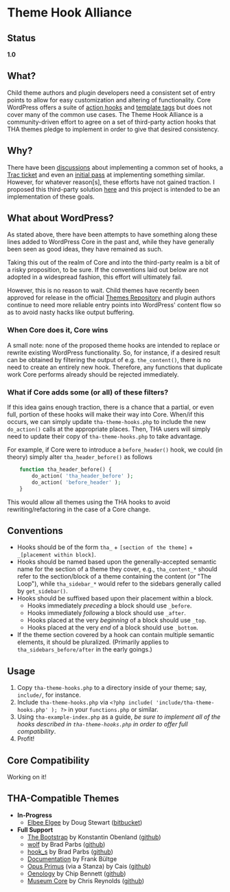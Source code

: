 # Theme Hook Alliance #

## Status ##
**1.0**

## What? ##
Child theme authors and plugin developers need a consistent set of entry points to allow for easy customization and altering of functionality. Core WordPress offers a suite of [action hooks](http://codex.wordpress.org/Plugin_API/Action_Reference/) and [template tags](http://codex.wordpress.org/Template_tags) but does not cover many of the common use cases. The Theme Hook Alliance is a community-driven effort to agree on a set of third-party action hooks that THA themes pledge to implement in order to give that desired consistency.

## Why? ##
There have been [discussions](http://www.wptavern.com/forum/themes-templates/494-standard-theme-hook-names.html) about implementing a common set of hooks, a [Trac ticket](http://core.trac.wordpress.org/ticket/18561#comment:92) and even an [initial pass](http://codex.wordpress.org/User_talk:Dcole07) at implementing something similar. However, for whatever reason[s], these efforts have not gained traction. I proposed this third-party solution [here](http://literalbarrage.org/blog/2012/06/29/wordpress-theme-hook-alliance) and this project is intended to be an implementation of these goals.

## What about WordPress? ##
As stated above, there have been attempts to have something along these lines added to WordPress Core in the past and, while they have generally been seen as good ideas, they have remained as such.

Taking this out of the realm of Core and into the third-party realm is a bit of a risky proposition, to be sure. If the conventions laid out below are not adopted in a widespread fashion, this effort will ultimately fail.

However, this is no reason to wait. Child themes have recently been approved for release in the official [Themes Repository](http://wordpress.org/extend/themes) and plugin authors continue to need more reliable entry points into WordPress' content flow so as to avoid nasty hacks like output buffering.

### When Core does it, Core wins ###
A small note: none of the proposed theme hooks are intended to replace or rewrite existing WordPress functionality. So, for instance, if a desired result can be obtained by filtering the output of e.g. `the_content()`, there is no need to create an entirely new hook. Therefore, any functions that duplicate work Core performs already should be rejected immediately.

### What if Core adds some (or all) of these filters? ###
If this idea gains enough traction, there is a chance that a partial, or even full, portion of these hooks will make their way into Core. When/if this occurs, we can simply update `tha-theme-hooks.php` to include the new `do_action()` calls at the appropriate places. Then, THA users will simply need to update their copy of `tha-theme-hooks.php` to take advantage.

For example, if Core were to introduce a `before_header()` hook, we could (in theory) simply alter `tha_header_before()` as follows

```php
	function tha_header_before() {
		do_action( 'tha_header_before' );
		do_action( 'before_header' );
	}
```

This would allow all themes using the THA hooks to avoid rewriting/refactoring in the case of a Core change.

## Conventions ##

* Hooks should be of the form 	`tha_` + `[section of the theme]` + `_[placement within block]`.
* Hooks should be named based upon the generally-accepted semantic name for the section of a theme they cover, e.g., `tha_content_*` should refer to the section/block of a theme containing the content (or "The Loop"), while `tha_sidebar_*` would refer to the sidebars generally called by `get_sidebar()`.
* Hooks should be suffixed based upon their placement within a block.
	* Hooks immediately *preceding* a block should use `_before`.
	* Hooks immediately *following* a block should use `_after`.
	* Hooks placed at the very *beginning* of a block should use `_top`.
	* Hooks placed at the very *end* of a block should use `_bottom`.
* If the theme section covered by a hook can contain multiple semantic elements, it should be pluralized. (Primarily applies to `tha_sidebars_before/after` in the early goings.)

## Usage ##

1. Copy `tha-theme-hooks.php` to a directory inside of your theme; say, `include/`, for instance.
2. Include `tha-theme-hooks.php` via `<?php include( 'include/tha-theme-hooks.php' ); ?>` in your `functions.php` or similar.
3. Using `tha-example-index.php` as a guide, *be sure to implement all of the hooks described in `tha-theme-hooks.php` in order to offer full compatibility*.
4. Profit!

## Core Compatibility ##
Working on it!

## THA-Compatible Themes ##
* **In-Progress**
	* [Elbee Elgee](http://literalbarrage.org/blog/code/elbee-elgee) by Doug Stewart ([bitbucket](https://bitbucket.org/zamoose/elbee-elgee))
* **Full Support**
	* [The Bootstrap](http://wordpress.org/extend/themes/the-bootstrap) by Konstantin Obenland ([github](https://github.com/obenland/the-bootstrap))
	* [wolf](https://github.com/bradp/wolf) by Brad Parbs ([github](https://github.com/bradp/wolf))
	* [hook_s](https://github.com/bradp/hook_s) by Brad Parbs ([github](https://github.com/bradp/hook_s))
	* [Documentation](https://github.com/bueltge/Documentation) by Frank Bültge
	* [Opus Primus](http://wordpress.org/extend/themes/opus-primus) (via a Stanza) by Cais ([github](https://github.com/Cais/opus-primus))
	* [Oenology](http://www.chipbennett.net/themes/oenology/) by Chip Bennett ([github](https://github.com/chipbennett/oenology))
	* [Museum Core](http://wordpress.org/extend/themes/museum-core/) by Chris Reynolds ([github](https://github.com/jazzsequence/museum-core))
